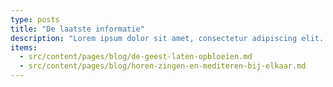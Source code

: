 ```yaml
---
type: posts
title: "De laatste informatie"
description: "Lorem ipsum dolor sit amet, consectetur adipiscing elit. Sed do eiusmod tempor incididunt ut labore et dolore magna aliqua."
items:
  - src/content/pages/blog/de-geest-laten-opbloeien.md
  - src/content/pages/blog/horen-zingen-en-mediteren-bij-elkaar.md
---
```

